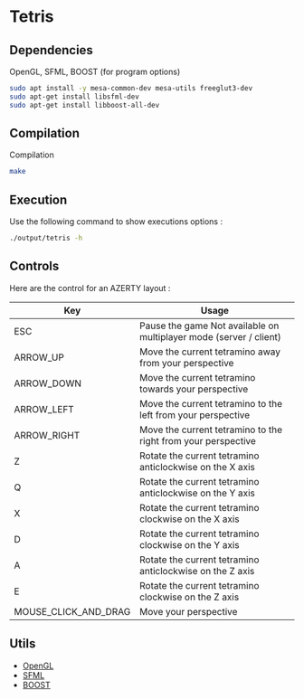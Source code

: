 # Tetris

## Dependencies

OpenGL, SFML, BOOST (for program options)

```bash
sudo apt install -y mesa-common-dev mesa-utils freeglut3-dev 
sudo apt-get install libsfml-dev
sudo apt-get install libboost-all-dev
```

## Compilation

Compilation
```bash
make
```

## Execution
Use the following command to show executions options :  
```bash
./output/tetris -h
```

## Controls

Here are the control for an AZERTY layout : 
 
| Key                  | Usage                                                              |
|----------------------|--------------------------------------------------------------------|
| ESC                  | Pause the game Not available on multiplayer mode (server / client) |
| ARROW_UP             | Move the current tetramino away from your perspective              |
| ARROW_DOWN           | Move the current tetramino towards your perspective                |
| ARROW_LEFT           | Move the current tetramino to the left from your perspective       |
| ARROW_RIGHT          | Move the current tetramino to the right from your perspective      |
| Z                    | Rotate the current tetramino anticlockwise on the X axis           |
| Q                    | Rotate the current tetramino anticlockwise on the Y axis           |
| X                    | Rotate the current tetramino clockwise on the X axis               |
| D                    | Rotate the current tetramino clockwise on the Y axis               |
| A                    | Rotate the current tetramino anticlockwise on the Z axis           |
| E                    | Rotate the current tetramino clockwise on the Z axis               |
| MOUSE_CLICK_AND_DRAG | Move your perspective                                              |

## Utils

* [OpenGL](https://programminggems.wordpress.com/2019/11/27/getting-started-with-opengl-from-c-c/)
* [SFML](https://www.sfml-dev.org/index-fr.php)
* [BOOST](https://www.boost.org/)    
